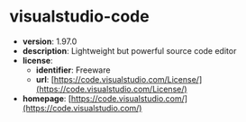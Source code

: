 # visualstudio-code

- **version**: 1.97.0
- **description**: Lightweight but powerful source code editor
- **license**:
  - **identifier**: Freeware
  - **url**: [https://code.visualstudio.com/License/](https://code.visualstudio.com/License/)
- **homepage**: [https://code.visualstudio.com/](https://code.visualstudio.com/)


